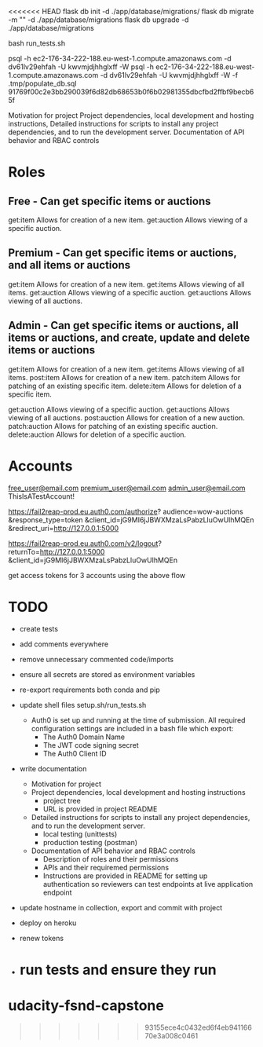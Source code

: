<<<<<<< HEAD
flask db init -d ./app/database/migrations/
flask db migrate -m "" -d ./app/database/migrations
flask db upgrade -d ./app/database/migrations

bash run_tests.sh

psql -h ec2-176-34-222-188.eu-west-1.compute.amazonaws.com -d dv61lv29ehfah -U kwvmjdjhhglxff -W
psql -h ec2-176-34-222-188.eu-west-1.compute.amazonaws.com -d dv61lv29ehfah -U kwvmjdjhhglxff -W -f .tmp/populate_db.sql
91769f00c2e3bb290039f6d82db68653b0f6b02981355dbcfbd2ffbf9becb65f

Motivation for project
Project dependencies, local development and hosting instructions,
Detailed instructions for scripts to install any project dependencies, and to run the development server.
Documentation of API behavior and RBAC controls

# Roles

## Free - Can get specific items or auctions

get:item Allows for creation of a new item.
get:auction Allows viewing of a specific auction.

## Premium - Can get specific items or auctions, and all items or auctions

get:item Allows for creation of a new item.
get:items Allows viewing of all items.
get:auction Allows viewing of a specific auction.
get:auctions Allows viewing of all auctions.

## Admin - Can get specific items or auctions, all items or auctions, and create, update and delete items or auctions

get:item Allows for creation of a new item.
get:items Allows viewing of all items.
post:item Allows for creation of a new item.
patch:item Allows for patching of an existing specific item.
delete:item Allows for deletion of a specific item.

get:auction Allows viewing of a specific auction.
get:auctions Allows viewing of all auctions.
post:auction Allows for creation of a new auction.
patch:auction Allows for patching of an existing specific auction.
delete:auction Allows for deletion of a specific auction.

# Accounts

free_user@email.com
premium_user@email.com
admin_user@email.com
ThisIsATestAccount!

https://fail2reap-prod.eu.auth0.com/authorize?
audience=wow-auctions
&response_type=token
&client_id=jG9MI6jJBWXMzaLsPabzLluOwUlhMQEn
&redirect_uri=http://127.0.0.1:5000

https://fail2reap-prod.eu.auth0.com/v2/logout?
returnTo=http://127.0.0.1:5000
&client_id=jG9MI6jJBWXMzaLsPabzLluOwUlhMQEn

get access tokens for 3 accounts using the above flow

# TODO

- create tests
- add comments everywhere
- remove unnecessary commented code/imports
- ensure all secrets are stored as environment variables
- re-export requirements both conda and pip
- update shell files setup.sh/run_tests.sh
  - Auth0 is set up and running at the time of submission. All required configuration settings are included in a bash file which export:
    - The Auth0 Domain Name
    - The JWT code signing secret
    - The Auth0 Client ID
- write documentation

  - Motivation for project
  - Project dependencies, local development and hosting instructions
    - project tree
    - URL is provided in project README
  - Detailed instructions for scripts to install any project dependencies, and to run the development server.
    - local testing (unittests)
    - production testing (postman)
  - Documentation of API behavior and RBAC controls
    - Description of roles and their permissions
    - APIs and their requiremed permissions
    - Instructions are provided in README for setting up authentication so reviewers can test endpoints at live application endpoint

- update hostname in collection, export and commit with project
- deploy on heroku
- renew tokens
- # run tests and ensure they run

# udacity-fsnd-capstone

> > > > > > > 93155ece4c0432ed6f4eb94116670e3a008c0461
